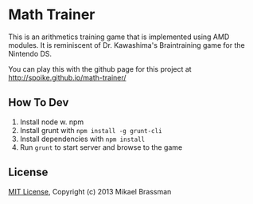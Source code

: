 # Math Trainer 

This is an arithmetics training game that is implemented using AMD modules. It is
reminiscent of Dr. Kawashima's Braintraining game for the Nintendo DS.

You can play this with the github page for this project at http://spoike.github.io/math-trainer/

## How To Dev

1. Install node w. npm
2. Install grunt with `npm install -g grunt-cli`
3. Install dependencies with `npm install`
4. Run `grunt` to start server and browse to the game

## License

[MIT License](http://opensource.org/licenses/MIT), Copyright (c) 2013 Mikael Brassman